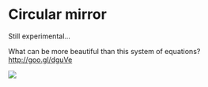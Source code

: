 Circular mirror
==============

Still experimental...

What can be more beautiful than this system of equations?
http://goo.gl/dguVe

<img src="http://i.stack.imgur.com/qORJp.png">
